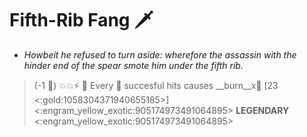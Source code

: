 # **Fifth-Rib Fang** 🗡️  
- *Howbeit he refused to turn aside: wherefore the assassin with the hinder end of the spear smote him under the fifth rib.*

> (-1 🔷) 💥💥⚡ 🔀 Every 👥 succesful hits causes __burn__x👥 [23 <:gold:1058304371940655185>]
<:engram_yellow_exotic:905174973491064895> __LEGENDARY__ <:engram_yellow_exotic:905174973491064895>
